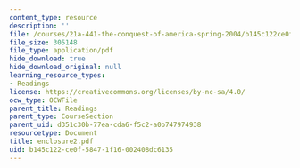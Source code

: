 ```yaml
---
content_type: resource
description: ''
file: /courses/21a-441-the-conquest-of-america-spring-2004/b145c122ce0f58471f16002408dc6135_enclosure2.pdf
file_size: 305148
file_type: application/pdf
hide_download: true
hide_download_original: null
learning_resource_types:
- Readings
license: https://creativecommons.org/licenses/by-nc-sa/4.0/
ocw_type: OCWFile
parent_title: Readings
parent_type: CourseSection
parent_uid: d351c30b-77ea-cda6-f5c2-a0b747974938
resourcetype: Document
title: enclosure2.pdf
uid: b145c122-ce0f-5847-1f16-002408dc6135
---
```

